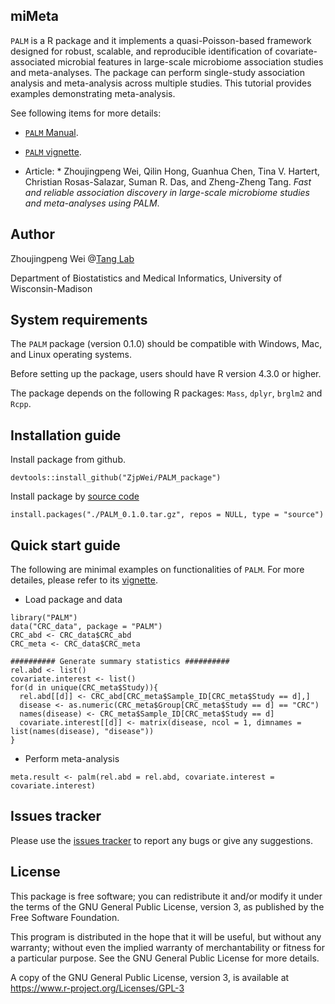 ## miMeta

`PALM` is a R package and it implements a quasi-Poisson-based framework designed for robust, scalable, and reproducible identification of covariate-associated microbial features in large-scale microbiome association studies and meta-analyses. The package can perform single-study association analysis and meta-analysis across multiple studies. This tutorial provides examples demonstrating meta-analysis.

See following items for more details:

* [`PALM` Manual](https://github.com/ZjpWei/PALM_package/blob/main/doc/PALM_0.1.0.pdf).

* [`PALM` vignette](https://htmlpreview.github.io/?https://github.com/ZjpWei/PALM_package/blob/main/doc/PALM_vignette.html).

* Article: * Zhoujingpeng Wei, Qilin Hong, Guanhua Chen, Tina V. Hartert, Christian Rosas-Salazar,  Suman R. Das, and Zheng-Zheng Tang. *Fast and reliable association discovery in large-scale microbiome studies and meta-analyses using PALM*.

## Author

Zhoujingpeng Wei @[Tang Lab](https://tangzheng1.github.io/tanglab/)

Department of Biostatistics and Medical Informatics, University of Wisconsin-Madison

## System requirements

The `PALM` package (version 0.1.0) should be compatible with Windows, Mac, and Linux operating systems.

Before setting up the package, users should have R version 4.3.0 or higher.

The package depends on the following R packages: `Mass`, `dplyr`, `brglm2` and `Rcpp`.

## Installation guide

Install package from github.
```{r}
devtools::install_github("ZjpWei/PALM_package")
```

Install package by [source code](https://github.com/ZjpWei/PALM_package/blob/main/PALM_0.1.0.tar.gz)
```{r}
install.packages("./PALM_0.1.0.tar.gz", repos = NULL, type = "source")
```

## Quick start guide

The following are minimal examples on functionalities of `PALM`. For more detailes, please refer to its [vignette](https://htmlpreview.github.io/?https://github.com/ZjpWei/PALM_package/blob/main/doc/PALM_vignette.html).

* Load package and data
```{r}
library("PALM")
data("CRC_data", package = "PALM")
CRC_abd <- CRC_data$CRC_abd
CRC_meta <- CRC_data$CRC_meta

########## Generate summary statistics ##########
rel.abd <- list()
covariate.interest <- list()
for(d in unique(CRC_meta$Study)){
  rel.abd[[d]] <- CRC_abd[CRC_meta$Sample_ID[CRC_meta$Study == d],]
  disease <- as.numeric(CRC_meta$Group[CRC_meta$Study == d] == "CRC")
  names(disease) <- CRC_meta$Sample_ID[CRC_meta$Study == d]
  covariate.interest[[d]] <- matrix(disease, ncol = 1, dimnames = list(names(disease), "disease"))
}
```

* Perform meta-analysis
```{r}
meta.result <- palm(rel.abd = rel.abd, covariate.interest = covariate.interest)
```

## Issues tracker

Please use the [issues tracker](https://github.com/ZjpWei/PALM_package/issues) to report any bugs or give any suggestions.

## License

This package is free software; you can redistribute it and/or modify it under the terms of the GNU General Public License, version 3, as published by the Free Software Foundation.

This program is distributed in the hope that it will be useful, but without any warranty; without even the implied warranty of merchantability or fitness for a particular purpose. See the GNU General Public License for more details.

A copy of the GNU General Public License, version 3, is available at https://www.r-project.org/Licenses/GPL-3
